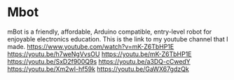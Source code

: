 # Mbot
 mBot is a friendly, affordable, Arduino compatible, entry-level robot for enjoyable electronics education.
This is the link to my youtube channel that I made.
https://www.youtube.com/watch?v=mK-Z6TbHP1E
https://youtu.be/h7weNgVvsOU
https://youtu.be/mK-Z6TbHP1E
https://youtu.be/SxD2f900Q9s
https://youtu.be/a3DQ-cCwedY
https://youtu.be/Xm2wI-hf59k
https://youtu.be/GaWX67gdzQk
